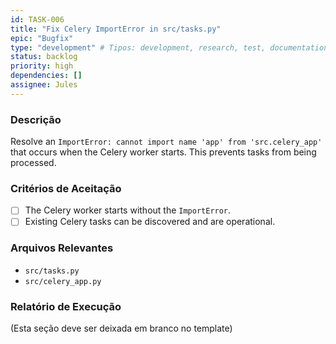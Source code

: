 ```yaml
---
id: TASK-006
title: "Fix Celery ImportError in src/tasks.py"
epic: "Bugfix"
type: "development" # Tipos: development, research, test, documentation, review
status: backlog
priority: high
dependencies: []
assignee: Jules
---
```


### Descrição

Resolve an `ImportError: cannot import name 'app' from 'src.celery_app'` that occurs when the Celery worker starts. This prevents tasks from being processed.

### Critérios de Aceitação

- [ ] The Celery worker starts without the `ImportError`.
- [ ] Existing Celery tasks can be discovered and are operational.

### Arquivos Relevantes

* `src/tasks.py`
* `src/celery_app.py`

### Relatório de Execução

(Esta seção deve ser deixada em branco no template)
